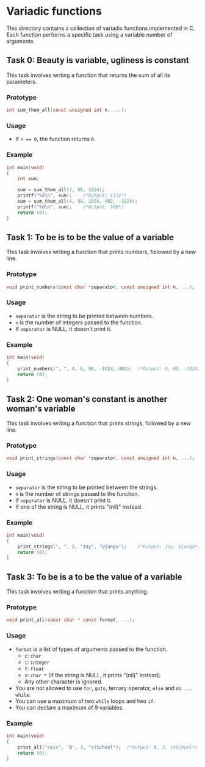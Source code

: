 # Variadic functions

This directory contains a collection of variadic functions implemented in C. Each function
performs a specific task using a variable number of arguments.

## Task 0: Beauty is variable, ugliness is constant

This task involves writing a function that returns the sum of all its parameters.

### Prototype

```c
int sum_them_all(const unsigned int n, ...);
```

### Usage

* If `n == 0`, the function returns `0`.

### Example

```c
int main(void)
{
    int sum;

    sum = sum_them_all(2, 98, 1024);
    printf("%d\n", sum);    /*Output: 1122*/
    sum = sum_them_all(4, 98, 1024, 402, -1024);
    printf("%d\n", sum);    /*Output: 500*/
    return (0);
}
```

## Task 1: To be is to be the value of a variable

This task involves writing a function that prints numbers, followed by a new line.

### Prototype

```c
void print_numbers(const char *separator, const unsigned int n, ...);
```

### Usage

* `separator` is the string to be printed between numbers.
* `n` is the number of integers passed to the function.
* If `separator` is NULL, it doesn't print it.

### Example

```c
int main(void)
{
    print_numbers(", ", 4, 0, 98, -1024, 402);	/*Output: 0, 98, -1024, 402*/
    return (0);
}
```

## Task 2: One woman's constant is another woman's variable

This task involves writing a function that prints strings, followed by a new line.

### Prototype

```c
void print_strings(const char *separator, const unsigned int n, ...);
```

### Usage

* `separator` is the string to be printed between the strings.
* `n` is the number of strings passed to the function.
* If `separator` is NULL, it doesn't print it.
* If one of the string is NULL, it prints "(nil)" instead.

### Example

```c
int main(void)
{
    print_strings(", ", 2, "Jay", "Django");	/*Output: Jay, Django*/
    return (0);
}
```

## Task 3: To be is a to be the value of a variable

This task involves writing a function that prints anything.

### Prototype

```c
void print_all(const char * const format, ...);
```

### Usage

* `format` is a list of types of arguments passed to the function.
	* `c`: `char`
	* `i`: `integer`
	* `f`: `float`
	* `s`: `char *` (If the string is NULL, it prints "(nil)" instead).
	* Any other character is ignored.
* You are not allowed to use `for`, `goto`, ternary operator, `else` and `do ... while`.
* You can use a maximum of two `while` loops and two `if`.
* You can declare a maximum of 9 variables.

### Example

```c
int main(void)
{
    print_all("ceis", 'B', 3, "stSchool");  /*Output: B, 3, stSchool*/
    return (0);
}
```
